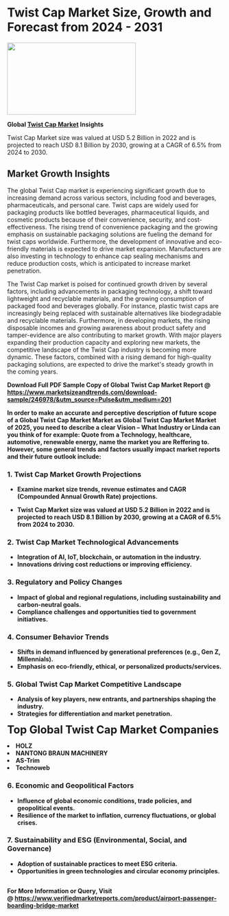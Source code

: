 <H1>Twist Cap Market Size, Growth and Forecast from 2024 - 2031</H1><img class="aligncenter size-medium wp-image-584254" src="https://thirdeyenews.in/wp-content/uploads/2024/09/Global-Market-Research-300x168.jpeg" alt="" width="300" height="168" /><p><strong>Global&nbsp;<a href="https://www.marketsizeandtrends.com/download-sample/246978/&amp;utm_source=Pulse&amp;utm_medium=201">Twist Cap Market</a> Insights</strong></p><p>Twist Cap Market size was valued at USD 5.2 Billion in 2022 and is projected to reach USD 8.1 Billion by 2030, growing at a CAGR of 6.5% from 2024 to 2030.</p><p><h2>Market Growth Insights</h2> <p>The global Twist Cap market is experiencing significant growth due to increasing demand across various sectors, including food and beverages, pharmaceuticals, and personal care. Twist caps are widely used for packaging products like bottled beverages, pharmaceutical liquids, and cosmetic products because of their convenience, security, and cost-effectiveness. The rising trend of convenience packaging and the growing emphasis on sustainable packaging solutions are fueling the demand for twist caps worldwide. Furthermore, the development of innovative and eco-friendly materials is expected to drive market expansion. Manufacturers are also investing in technology to enhance cap sealing mechanisms and reduce production costs, which is anticipated to increase market penetration.</p> <p><strong></strong></p> <p>The Twist Cap market is poised for continued growth driven by several factors, including advancements in packaging technology, a shift toward lightweight and recyclable materials, and the growing consumption of packaged food and beverages globally. For instance, plastic twist caps are increasingly being replaced with sustainable alternatives like biodegradable and recyclable materials. Furthermore, in developing markets, the rising disposable incomes and growing awareness about product safety and tamper-evidence are also contributing to market growth. With major players expanding their production capacity and exploring new markets, the competitive landscape of the Twist Cap industry is becoming more dynamic. These factors, combined with a rising demand for high-quality packaging solutions, are expected to drive the market's steady growth in the coming years. <p><strong></p><p><span class=""><strong>Download Full PDF Sample Copy of Global Twist Cap Market Report</strong> @ <a href="https://www.marketsizeandtrends.com/download-sample/246978/&amp;utm_source=Pulse&amp;utm_medium=201" target="_blank">https://www.marketsizeandtrends.com/download-sample/246978/&amp;utm_source=Pulse&amp;utm_medium=201</a></span></p><p>In order to make an accurate and perceptive description of future scope of a Global&nbsp;Twist Cap Market Market as Global&nbsp;Twist Cap Market Market of 2025, you need to describe a clear Vision &ndash; What Industry or Linda can you think of for example: Quote from a Technology, healthcare, automotive, renewable energy, name the market you are Reffering to. However, some general trends and factors usually impact market reports and their future outlook include:</p><h3>1.&nbsp;<strong>Twist Cap Market Growth Projections</strong></h3><ul><li>Examine market size trends, revenue estimates and CAGR (Compounded Annual Growth Rate) projections.</li><li><p>Twist Cap Market size was valued at USD 5.2 Billion in 2022 and is projected to reach USD 8.1 Billion by 2030, growing at a CAGR of 6.5% from 2024 to 2030.</p></li></ul><h3>2.&nbsp;<strong>Twist Cap Market Technological Advancements</strong></h3><ul><li>Integration of AI, IoT, blockchain, or automation in the industry.</li><li>Innovations driving cost reductions or improving efficiency.</li></ul><h3>3.&nbsp;<strong>Regulatory and Policy Changes</strong></h3><ul><li>Impact of global and regional regulations, including sustainability and carbon-neutral goals.</li><li>Compliance challenges and opportunities tied to government initiatives.</li></ul><h3>4.&nbsp;<strong>Consumer Behavior Trends</strong></h3><ul><li>Shifts in demand influenced by generational preferences (e.g., Gen Z, Millennials).</li><li>Emphasis on eco-friendly, ethical, or personalized products/services.</li></ul><h3>5.&nbsp;<strong>Global Twist Cap Market Competitive Landscape</strong></h3><ul><li>Analysis of key players, new entrants, and partnerships shaping the industry.</li><li>Strategies for differentiation and market penetration.</li></ul><p data-pm-slice="1 1 []"><span style="color: inherit; font-family: inherit; font-size: 25px;">Top Global Twist Cap Market Companies</span></p><div class="" data-test-id=""><p><li>HOLZ</li><li> NANTONG BRAUN MACHINERY</li><li> AS-Trim</li><li> Technoweb</li></p></div><h3>6.&nbsp;<strong>Economic and Geopolitical Factors</strong></h3><ul><li>Influence of global economic conditions, trade policies, and geopolitical events.</li><li>Resilience of the market to inflation, currency fluctuations, or global crises.</li></ul><h3>7.&nbsp;<strong>Sustainability and ESG (Environmental, Social, and Governance)</strong></h3><ul><li>Adoption of sustainable practices to meet ESG criteria.</li><li>Opportunities in green technologies and circular economy principles.</li></ul><h2><strong style="font-size: 14px;">For More Information or Query, Visit @&nbsp;</strong><a style="background-color: #ffffff; font-size: 14px;" href="https://www.marketsizeandtrends.com/report/twist-cap-market/" target="_blank">https://www.verifiedmarketreports.com/product/airport-passenger-boarding-bridge-market</a></h2>
